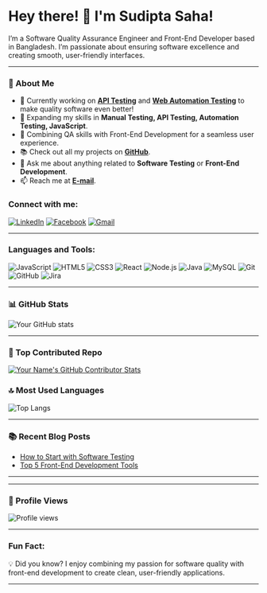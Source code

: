 # Hey there! 👋 I'm Sudipta Saha!

I’m a Software Quality Assurance Engineer and Front-End Developer based in Bangladesh. I’m passionate about ensuring software excellence and creating smooth, user-friendly interfaces.

---

### 🌟 About Me

- 🔭 Currently working on **[API Testing](#)** and **[Web Automation Testing](#)** to make quality software even better!
- 🌱 Expanding my skills in **Manual Testing, API Testing, Automation Testing, JavaScript**.
- 🎨 Combining QA skills with Front-End Development for a seamless user experience.
- 📚 Check out all my projects on **[GitHub](https://github.com/Sudipta-Saha123)**.
- 💬 Ask me about anything related to **Software Testing** or **Front-End Development**.
- 📫 Reach me at **[E-mail](sudiptasaha986@gmail.com)**.

### Connect with me:

[![LinkedIn](https://img.shields.io/badge/-LinkedIn-0077B5?style=flat&logo=Linkedin&logoColor=white)](https://linkedin.com/in/sudipta-saha1)
[![Facebook](https://img.shields.io/badge/-Facebook-1877F2?style=flat&logo=Facebook&logoColor=white)](https://www.facebook.com/dipto.sudipta/)
[![Gmail](https://img.shields.io/badge/-Gmail-D14836?style=flat&logo=Gmail&logoColor=white)](sudiptasaha986@gmail.com)

---

### Languages and Tools:

![JavaScript](https://img.shields.io/badge/JavaScript-F7DF1E?style=flat&logo=javascript&logoColor=black)
![HTML5](https://img.shields.io/badge/HTML5-E34F26?style=flat&logo=html5&logoColor=white)
![CSS3](https://img.shields.io/badge/CSS3-1572B6?style=flat&logo=css3&logoColor=white)
![React](https://img.shields.io/badge/React-20232A?style=flat&logo=react&logoColor=61DAFB)
![Node.js](https://img.shields.io/badge/Node.js-339933?style=flat&logo=node-dot-js&logoColor=white)
![Java](https://img.shields.io/badge/Java-ED8B00?style=flat&logo=java&logoColor=white)
![MySQL](https://img.shields.io/badge/MySQL-005C84?style=flat&logo=mysql&logoColor=white)
![Git](https://img.shields.io/badge/Git-F05032?style=flat&logo=git&logoColor=white)
![GitHub](https://img.shields.io/badge/GitHub-181717?style=flat&logo=github&logoColor=white)
![Jira](https://img.shields.io/badge/Jira-0052CC?style=flat&logo=jira&logoColor=white)


---

### 📊 GitHub Stats

![Your GitHub stats](https://github-readme-stats.vercel.app/api?username=Sudipta-Saha123&show_icons=true&theme=default)

---

### 🚀 Top Contributed Repo

[![Your Name's GitHub Contributor Stats](https://github-contributor-stats.vercel.app/api?username=Sudipta-Saha123&limit=5&theme=radical&combine_all_yearly_contributions=true)](https://github.com/YourUsername)



### 🔝 Most Used Languages

![Top Langs](https://github-readme-stats.vercel.app/api/top-langs/?username=Sudipta-Saha123&layout=compact&theme=default)

---

### 📚 Recent Blog Posts

<!-- Replace with your blog links; You can add more list items if you have multiple blog posts -->
- [How to Start with Software Testing](https://yourblog.com/how-to-start-with-software-testing)
- [Top 5 Front-End Development Tools](https://yourblog.com/top-5-front-end-tools)

---


---

### 👀 Profile Views
![Profile views](https://komarev.com/ghpvc/?username=Sudipta-Saha123&color=blue)

---


### Fun Fact: 

💡 Did you know? I enjoy combining my passion for software quality with front-end development to create clean, user-friendly applications.

---
